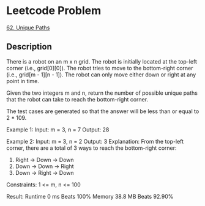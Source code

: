 # Leetcode Problem
[62. Unique Paths](https://leetcode.com/problems/unique-paths)

## Description
There is a robot on an m x n grid. The robot is initially located at the top-left corner (i.e., grid[0][0]). 
The robot tries to move to the bottom-right corner (i.e., grid[m - 1][n - 1]). The robot can only move either down 
or right at any point in time.

Given the two integers m and n, return the number of possible unique paths that the robot can take to reach the 
bottom-right corner.

The test cases are generated so that the answer will be less than or equal to 2 * 109.

Example 1:
Input: m = 3, n = 7
Output: 28

Example 2:
Input: m = 3, n = 2
Output: 3
Explanation: From the top-left corner, there are a total of 3 ways to reach the bottom-right corner:
1. Right -> Down -> Down
2. Down -> Down -> Right
3. Down -> Right -> Down
 
Constraints:
1 <= m, n <= 100

Result:
Runtime 0 ms Beats 100%
Memory 38.8 MB Beats 92.90%